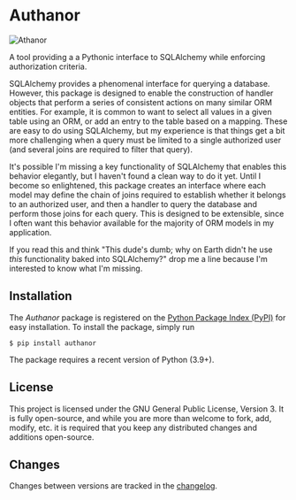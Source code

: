 # Authanor

<img src="https://upload.wikimedia.org/wikipedia/commons/1/10/Athanor.jpg" alt="Athanor" />

A tool providing a a Pythonic interface to SQLAlchemy while enforcing authorization criteria.

SQLAlchemy provides a phenomenal interface for querying a database.
However, this package is designed to enable the construction of handler objects that perform a series of consistent actions on many similar ORM entities.
For example, it is common to want to select all values in a given table using an ORM, or add an entry to the table based on a mapping.
These are easy to do using SQLAlchemy, but my experience is that things get a bit more challenging when a query must be limited to a single authorized user (and several joins are required to filter that query).

It's possible I'm missing a key functionality of SQLAlchemy that enables this behavior elegantly, but I haven't found a clean way to do it yet.
Until I become so enlightened, this package creates an interface where each model may define the chain of joins required to establish whether it belongs to an authorized user, and then a handler to query the database and perform those joins for each query.
This is designed to be extensible, since I often want this behavior available for the majority of ORM models in my application.

If you read this and think "This dude's dumb; why on Earth didn't he use _this_ functionality baked into SQLAlchemy?" drop me a line because I'm interested to know what I'm missing.


## Installation

The _Authanor_ package is registered on the [Python Package Index (PyPI)](https://pypi.org/project/...) for easy installation.
To install the package, simply run

```
$ pip install authanor
```

The package requires a recent version of Python (3.9+).


## License

This project is licensed under the GNU General Public License, Version 3.
It is fully open-source, and while you are more than welcome to fork, add, modify, etc. it is required that you keep any distributed changes and additions open-source.


## Changes

Changes between versions are tracked in the [changelog](CHANGELOG.md).
